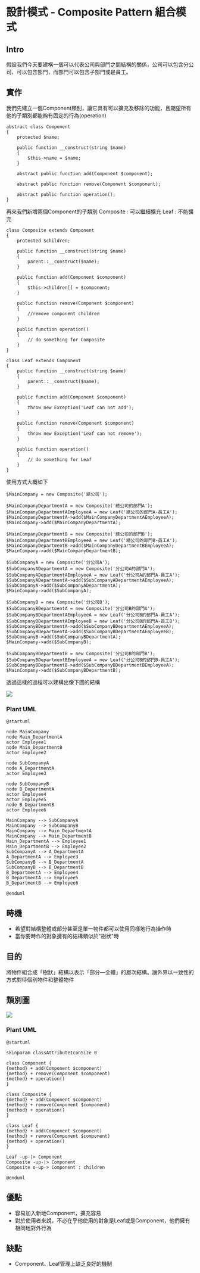 # 設計模式 - Composite Pattern 組合模式

## Intro

假設我們今天要建構一個可以代表公司與部門之間結構的關係，公司可以包含分公司、可以包含部門，而部門可以包含子部門或是員工。

## 實作

我們先建立一個Component類別，讓它具有可以擴充及移除的功能，且期望所有他的子類別都能夠有固定的行為(operation)

```php=
abstract class Component
{
    protected $name;

    public function __construct(string $name)
    {
        $this->name = $name;
    }
    
    abstract public function add(Component $component);

    abstract public function remove(Component $component);

    abstract public function operation();
}
```

再來我們新增兩個Component的子類別
Composite : 可以繼續擴充
Leaf : 不能擴充

```php=
class Composite extends Component
{
    protected $children;

    public function __construct(string $name)
    {
        parent::__construct($name);
    }

    public function add(Component $component)
    {
        $this->children[] = $component;
    }

    public function remove(Component $component)
    {
        //remove component children
    }

    public function operation()
    {
        // do something for Composite
    }
}

class Leaf extends Component
{
    public function __construct(string $name)
    {
        parent::__construct($name);
    }

    public function add(Component $component)
    {
        throw new Exception('Leaf can not add');
    }

    public function remove(Component $component)
    {
        throw new Exception('Leaf can not remove');
    }

    public function operation()
    {
        // do something for Leaf
    }
}
```
使用方式大概如下

```php=
$MainCompany = new Composite('總公司');

$MainCompanyDepartmentA = new Composite('總公司的部門A');
$MainCompanyDepartmentAEmployeeA = new Leaf('總公司的部門A-員工A');
$MainCompanyDepartmentA->add($MainCompanyDepartmentAEmployeeA);
$MainCompany->add($MainCompanyDepartmentA);

$MainCompanyDepartmentB = new Composite('總公司的部門B');
$MainCompanyDepartmentBEmployeeA = new Leaf('總公司的部門B-員工A');
$MainCompanyDepartmentB->add($MainCompanyDepartmentBEmployeeA);
$MainCompany->add($MainCompanyDepartmentB);

$SubCompanyA = new Composite('分公司A');
$SubCompanyADepartmentA = new Composite('分公司A的部門A');
$SubCompanyADepartmentAEmployeeA = new Leaf('分公司A的部門A-員工A');
$SubCompanyADepartmentA->add($SubCompanyADepartmentAEmployeeA);
$SubCompanyA->add($SubCompanyADepartmentA);
$MainCompany->add($SubCompanyA);

$SubCompanyB = new Composite('分公司B');
$SubCompanyBDepartmentA = new Composite('分公司B的部門A');
$SubCompanyBDepartmentAEmployeeA = new Leaf('分公司B的部門A-員工A');
$SubCompanyBDepartmentAEmployeeB = new Leaf('分公司B的部門A-員工B');
$SubCompanyBDepartmentA->add($SubCompanyBDepartmentAEmployeeA);
$SubCompanyBDepartmentA->add($SubCompanyBDepartmentAEmployeeB);
$SubCompanyB->add($SubCompanyBDepartmentA);
$MainCompany->add($SubCompanyB);

$SubCompanyBDepartmentB = new Composite('分公司B的部門B');
$SubCompanyBDepartmentBEmployeeA = new Leaf('分公司B的部門B-員工A');
$SubCompanyBDepartmentB->add($SubCompanyBDepartmentBEmployeeA);
$MainCompany->add($SubCompanyBDepartmentB);
```

透過這樣的過程可以建構出像下圖的結構

![](/DesignPattern/Structural/resource/CompositePattern-1.png)

### Plant UML

```
@startuml

node MainCompany
node Main_DepartmentA
actor Employee1
node Main_DepartmentB
actor Employee2

node SubCompanyA
node A_DepartmentA
actor Employee3

node SubCompanyB
node B_DepartmentA
actor Employee4
actor Employee5
node B_DepartmentB
actor Employee6

MainCompany --> SubCompanyA
MainCompany --> SubCompanyB
MainCompany --> Main_DepartmentA
MainCompany --> Main_DepartmentB
Main_DepartmentA --> Employee1
Main_DepartmentB --> Employee2
SubCompanyA --> A_DepartmentA
A_DepartmentA --> Employee3
SubCompanyB --> B_DepartmentA
SubCompanyB --> B_DepartmentB
B_DepartmentA --> Employee4
B_DepartmentA --> Employee5
B_DepartmentB --> Employee6

@enduml

```

## 時機

- 希望對結構整體或部分甚至是單一物件都可以使用同樣地行為操作時
- 當你要時作的對象擁有的結構類似於"樹狀"時

## 目的

將物件組合成「樹狀」結構以表示「部分—全體」的層次結構。讓外界以一致性的方式對待個別物件和整體物件

## 類別圖

![](/DesignPattern/Structural/resource/CompositePattern-2.png)

### Plant UML

```
@startuml

skinparam classAttributeIconSize 0

class Component {
{method} + add(Component $component)
{method} + remove(Component $component)
{method} + operation()
}

class Composite {
{method} + add(Component $component)
{method} + remove(Component $component)
{method} + operation()
}

class Leaf {
{method} + add(Component $component)
{method} + remove(Component $component)
{method} + operation()
}

Leaf -up-|> Component
Composite -up-|> Component
Composite o-up-> Component : children

@enduml
```

## 優點

- 容易加入新地Component，擴充容易
- 對於使用者來說，不必在乎他使用的對象是Leaf或是Component，他們擁有相同地對外行為

## 缺點

- Component、Leaf管理上缺乏良好的機制
